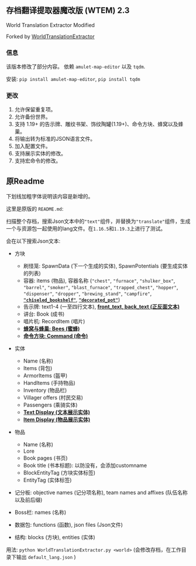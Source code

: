 ## 存档翻译提取器魔改版 (WTEM) 2.3
World Translation Extractor Modified

Forked by [WorldTranslationExtractor](https://github.com/5uso/AmuletScripts/blob/main/WorldTranslationExtractor.py)

### 信息
该版本修改了部分内容。
依赖 `amulet-map-editor` 以及 `tqdm`.

安装: `pip install amulet-map-editor`, `pip install tqdm`

### 更改

1. 允许保留重复项。
2. 允许备份世界。
3. 支持 1.19+ 的告示牌、雕纹书架、饰纹陶罐(1.19+)、命令方块、蜂窝以及蜂巢。
4. 将输出转为标准的JSON语言文件。
5. 加入配置文件。
6. 支持展示实体的修改。
7. 支持宏命令的修改。

## 原Readme

下划线加粗字体说明该内容是新增的。

这里是原版的 `README.md`:

扫描整个存档，搜索Json文本中的`"text"`组件，并替换为`"translate"`组件，生成一个与资源包一起使用的lang文件。在`1.16.5`和`1.19.3`上进行了测试。

会在以下搜索Json文本:
- 方块
  - 刷怪笼: SpawnData (下一个生成的实体), SpawnPotentials (要生成实体的列表)
  - 容器: items (物品), 容器名称 (`"chest"`, `"furnace"`, `"shulker_box"`, `"barrel"`, `"smoker"`, `"blast_furnace"`, `"trapped_chest"`, `"hopper"`, `"dispenser"`, `"dropper"`, `"brewing_stand"`, `"campfire"`, <u>**`"chiseled_bookshelf"`**</u>, <u>**`"decorated_pot"`**</u>)
  - 告示牌: text1-4 (一至四行文本), <u>**front_text, back_text (正反面文本)**</u>
  - 讲台: Book (成书)
  - 唱片机: RecordItem (唱片)
  - <u>**蜂窝与蜂巢: Bees (蜜蜂)**
  - **命令方块: Command (命令)**</u>

- 实体
  - Name (名称)
  - Items (背包)
  - ArmorItems (盔甲)
  - HandItems (手持物品)
  - Inventory (物品栏)
  - Villager offers (村民交易)
  - Passengers (乘骑实体)
  - <u>**Text Display (文本展示实体)**</u>
  - <u>**Item Display (物品展示实体)**</u>

- 物品
  - Name (名称)
  - Lore
  - Book pages (书页)
  - Book title (书本标题): 以防没有，会添加customname
  - BlockEntityTag (方块实体标签)
  - EntityTag (实体标签)

- 记分板: objective names (记分项名称), team names and affixes (队伍名称以及前后缀)

- Boss栏: names (名称)

- 数据包: functions (函数), json files (Json文件)

- 结构: blocks (方块), entities (实体)

用法: `python WorldTranslationExtractor.py <world>` (会修改存档，在工作目录下输出 `default_lang.json` )
